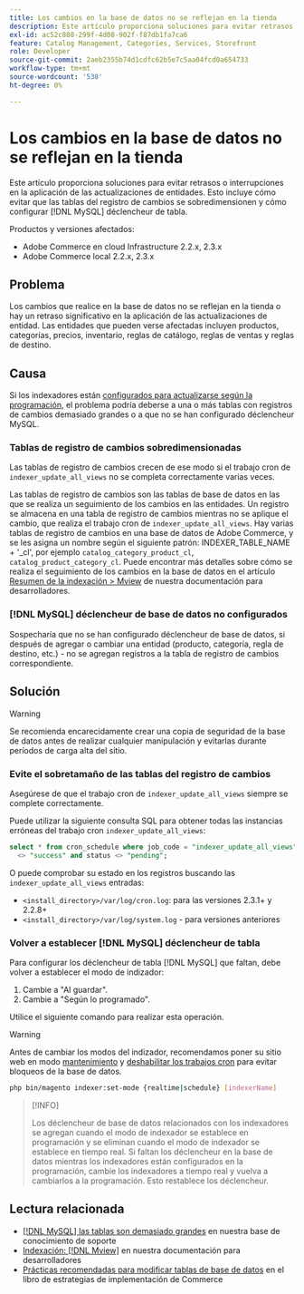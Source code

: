 ```yaml
---
title: Los cambios en la base de datos no se reflejan en la tienda
description: Este artículo proporciona soluciones para evitar retrasos o interrupciones en la aplicación de las actualizaciones de entidades. Esto incluye cómo evitar que las tablas de registro de cambios se sobredimensionen y cómo configurar  [!DNL MySQL] déclencheur de tabla.
exl-id: ac52c808-299f-4d08-902f-f87db1fa7ca6
feature: Catalog Management, Categories, Services, Storefront
role: Developer
source-git-commit: 2aeb2355b74d1cdfc62b5e7c5aa04fcd0a654733
workflow-type: tm+mt
source-wordcount: '538'
ht-degree: 0%

---
```


# Los cambios en la base de datos no se reflejan en la tienda

Este artículo proporciona soluciones para evitar retrasos o interrupciones en la aplicación de las actualizaciones de entidades. Esto incluye cómo evitar que las tablas del registro de cambios se sobredimensionen y cómo configurar [!DNL MySQL] déclencheur de tabla.

Productos y versiones afectados:

* Adobe Commerce en cloud Infrastructure 2.2.x, 2.3.x
* Adobe Commerce local 2.2.x, 2.3.x

## Problema

Los cambios que realice en la base de datos no se reflejan en la tienda o hay un retraso significativo en la aplicación de las actualizaciones de entidad. Las entidades que pueden verse afectadas incluyen productos, categorías, precios, inventario, reglas de catálogo, reglas de ventas y reglas de destino.

## Causa

Si los indexadores están [configurados para actualizarse según la programación](https://experienceleague.adobe.com/es/docs/commerce-operations/configuration-guide/cli/manage-indexers#configure-indexers), el problema podría deberse a una o más tablas con registros de cambios demasiado grandes o a que no se han configurado déclencheur MySQL.

### Tablas de registro de cambios sobredimensionadas

Las tablas de registro de cambios crecen de ese modo si el trabajo cron de `indexer_update_all_views` no se completa correctamente varias veces.

Las tablas de registro de cambios son las tablas de base de datos en las que se realiza un seguimiento de los cambios en las entidades. Un registro se almacena en una tabla de registro de cambios mientras no se aplique el cambio, que realiza el trabajo cron de `indexer_update_all_views`. Hay varias tablas de registro de cambios en una base de datos de Adobe Commerce, y se les asigna un nombre según el siguiente patrón: INDEXER\_TABLE\_NAME + &#39;\_cl&#39;, por ejemplo `catalog_category_product_cl`, `catalog_product_category_cl`. Puede encontrar más detalles sobre cómo se realiza el seguimiento de los cambios en la base de datos en el artículo [Resumen de la indexación > Mview](https://developer.adobe.com/commerce/php/development/components/indexing/#mview) de nuestra documentación para desarrolladores.

### [!DNL MySQL] déclencheur de base de datos no configurados

Sospecharía que no se han configurado déclencheur de base de datos, si después de agregar o cambiar una entidad (producto, categoría, regla de destino, etc.) - no se agregan registros a la tabla de registro de cambios correspondiente.

## Solución

>[!WARNING]
>
>Se recomienda encarecidamente crear una copia de seguridad de la base de datos antes de realizar cualquier manipulación y evitarlas durante períodos de carga alta del sitio.

### Evite el sobretamaño de las tablas del registro de cambios

Asegúrese de que el trabajo cron de `indexer_update_all_views` siempre se complete correctamente.

Puede utilizar la siguiente consulta SQL para obtener todas las instancias erróneas del trabajo cron `indexer_update_all_views`:

```sql
select * from cron_schedule where job_code = "indexer_update_all_views" and status
  <> "success" and status <> "pending";
```

O puede comprobar su estado en los registros buscando las `indexer_update_all_views` entradas:

* `<install_directory>/var/log/cron.log`: para las versiones 2.3.1+ y 2.2.8+
* `<install_directory>/var/log/system.log` - para versiones anteriores

### Volver a establecer [!DNL MySQL] déclencheur de tabla

Para configurar los déclencheur de tabla [!DNL MySQL] que faltan, debe volver a establecer el modo de indizador:

1. Cambie a &quot;Al guardar&quot;.
1. Cambie a &quot;Según lo programado&quot;.

Utilice el siguiente comando para realizar esta operación.

>[!WARNING]
>
>Antes de cambiar los modos del indizador, recomendamos poner su sitio web en modo [mantenimiento](https://experienceleague.adobe.com/docs/commerce-operations/configuration-guide/setup/application-modes.html?lang=es#maintenance-mode) y [deshabilitar los trabajos cron](https://experienceleague.adobe.com/docs/commerce-cloud-service/user-guide/configure/app/properties/crons-property.html?lang=es#disable-cron-jobs) para evitar bloqueos de la base de datos.

```bash
php bin/magento indexer:set-mode {realtime|schedule} [indexerName]
```

>[!INFO]
>
>Los déclencheur de base de datos relacionados con los indexadores se agregan cuando el modo de indexador se establece en programación y se eliminan cuando el modo de indexador se establece en tiempo real. Si faltan los déclencheur en la base de datos mientras los indexadores están configurados en la programación, cambie los indexadores a tiempo real y vuelva a cambiarlos a la programación. Esto restablece los déclencheur.

## Lectura relacionada

* [[!DNL MySQL] las tablas son demasiado grandes](https://experienceleague.adobe.com/es/docs/commerce-knowledge-base/kb/troubleshooting/database/mysql-tables-are-too-large) en nuestra base de conocimiento de soporte
* [Indexación: [!DNL Mview]](https://developer.adobe.com/commerce/php/development/components/indexing/#mview) en nuestra documentación para desarrolladores
* [Prácticas recomendadas para modificar tablas de base de datos](https://experienceleague.adobe.com/es/docs/commerce-operations/implementation-playbook/best-practices/development/modifying-core-and-third-party-tables#why-adobe-recommends-avoiding-modifications) en el libro de estrategias de implementación de Commerce
